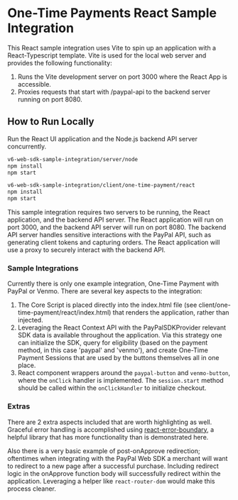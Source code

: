 # One-Time Payments React Sample Integration

This React sample integration uses Vite to spin up an application with a React-Typescript template. Vite is used for the local web server and provides the following functionality:

1. Runs the Vite development server on port 3000 where the React App is accessible.
2. Proxies requests that start with /paypal-api to the backend server running on port 8080.

## How to Run Locally

Run the React UI application and the Node.js backend API server concurrently.

```bash
v6-web-sdk-sample-integration/server/node
npm install
npm start

v6-web-sdk-sample-integration/client/one-time-payment/react
npm install
npm start
```

This sample integration requires two servers to be running, the React application, and the backend API server. The React application will run on port 3000, and the backend API server will run on port 8080. The backend API server handles sensitive interactions with the PayPal API, such as generating client tokens and capturing orders. The React application will use a proxy to securely interact with the backend API.

### Sample Integrations

Currently there is only one example integration, One-Time Payment with PayPal or Venmo.  There are several key aspects to the integration:
  1. The Core Script is placed directly into the index.html file (see client/one-time-payment/react/index.html) that renders the application, rather than injected.
  2. Leveraging the React Context API with the PayPalSDKProvider relevant SDK data is available throughout the application.  Via this strategy one can initialize the SDK, query for eligibility (based on the payment method, in this case 'paypal' and 'venmo'), and create One-Time Payment Sessions that are used by the buttons themselves all in one place.
  3. React component wrappers around the `paypal-button` and `venmo-button`, where the `onClick` handler is implemented. The `session.start` method should be called within the `onClickHandler` to initialize checkout.


### Extras

There are 2 extra aspects included that are worth highlighting as well.  Graceful error handling is accomplished using [react-error-boundary](https://github.com/bvaughn/react-error-boundary), a helpful library that has more functionality than is demonstrated here.

Also there is a very basic example of post-onApprove redirection; oftentimes when integrating with the PayPal Web SDK a merchant will want to redirect to a new page after a successful purchase.  Including redirect logic in the onApprove function body will successfully redirect within the application.  Leveraging a helper like `react-router-dom` would make this process cleaner.